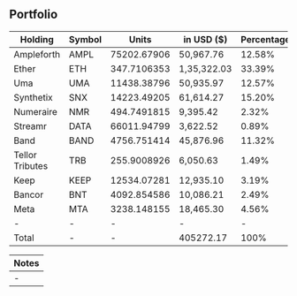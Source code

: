 ## Portfolio

| Holding         | Symbol | Units       | in USD ($)  | Percentage |
|-----------------|--------|-------------|-------------|------------|
| Ampleforth      | AMPL   | 75202.67906 | 50,967.76   | 12.58%     |
| Ether           | ETH    | 347.7106353 | 1,35,322.03 | 33.39%     |
| Uma             | UMA    | 11438.38796 | 50,935.97   | 12.57%     |
| Synthetix       | SNX    | 14223.49205 | 61,614.27   | 15.20%     |
| Numeraire       | NMR    | 494.7491815 | 9,395.42    | 2.32%      |
| Streamr         | DATA   | 66011.94799 | 3,622.52    | 0.89%      |
| Band            | BAND   | 4756.751414 | 45,876.96   | 11.32%     |
| Tellor Tributes | TRB    | 255.9008926 | 6,050.63    | 1.49%      |
| Keep            | KEEP   | 12534.07281 | 12,935.10   | 3.19%      |
| Bancor          | BNT    | 4092.854586 | 10,086.21   | 2.49%      |
| Meta            | MTA    | 3238.148155 | 18,465.30   | 4.56%      |
| -               | -      | -           | -           | -          |
| Total           | -      | -           | 405272.17   | 100%       |

|Notes|
|---|
|-|
